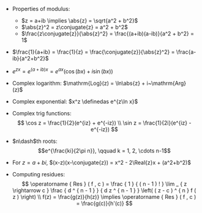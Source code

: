 - Properties of modulus:
	- $z = a+ib \implies \abs{z} = \sqrt{a^2 + b^2}$
	- $\abs{z}^2 = z\conjugate{z} = a^2 + b^2$
	- $\frac{z\conjugate{z}}{\abs{z}^2} = \frac{(a+ib)(a-ib)}{a^2 + b^2} = 1$
- $\frac{1}{a+ib} = \frac{1}{z} = \frac{\conjugate{z}}{\abs{z}^2} = \frac{a-ib}{a^2+b^2}$
- $e^{zx} = e^{(a+ib)x} = e^{ax}(\cos(bx) + i\sin(bx))$
- Complex logarithm: $\mathrm{Log}(z) = \ln\abs{z} + i~\mathrm{Arg}(z)$
- Complex exponential: $x^z \definedas e^{z\ln x}$
- Complex trig functions:
	$$
	\cos z = \frac{1}{2}(e^{iz} + e^{-iz}) \\
	\sin z = \frac{1}{2i}(e^{iz} - e^{-iz})
	$$

- $n\dash$th roots:
$$e^{\frac{ki}{2\pi n}}, \qquad k = 1, 2, \cdots n-1$$

- For $z=a+bi$, $(x-z)(x-\conjugate{z}) = x^2 - 2\Real{z}x + (a^2+b^2)$

- Computing residues:
$$
\operatorname { Res } ( f , c ) = \frac { 1 } { ( n - 1 ) ! } \lim _ { z \rightarrow c } \frac { d ^ { n - 1 } } { d z ^ { n - 1 } } \left( ( z - c ) ^ { n } f ( z ) \right) \\
f(z) = \frac{g(z)}{h(z)} \implies \operatorname { Res } ( f , c ) = \frac{g(c)}{h'(c)}
$$
